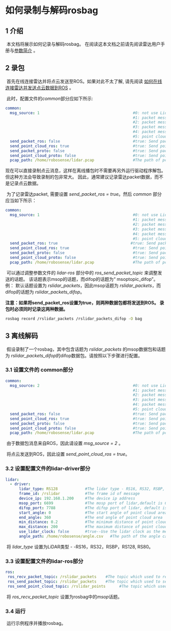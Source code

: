 # 如何录制与解码rosbag



## 1 介绍

​	本文档将展示如何记录与解码rosbag。 在阅读这本文档之前请先阅读雷达用户手册与[参数简介](../intro/parameter_intro.md) 。



## 2 录包

​	首先在线连接雷达并将点云发送至ROS。如果对此不太了解, 请先阅读 [如何在线连接雷达并发送点云数据到ROS](how_to_online_send_point_cloud_ros_cn.md) 。

​    此时，配置文件的*common*部分应如下所示:

```yaml
common:
  msg_source: 1                                         #0: not use Lidar
                                                        #1: packet message comes from online Lidar
                                                        #2: packet message comes from ROS or ROS2
                                                        #3: packet message comes from Pcap bag
                                                        #4: packet message comes from Protobuf-UDP
                                                        #5: point cloud comes from Protobuf-UDP
  send_packet_ros: false                                #true: Send packet through ROS or ROS2(Used to record packet)
  send_point_cloud_ros: true                            #true: Send point cloud through ROS or ROS2
  send_packet_proto: false                              #true: Send packet through Protobuf-UDP
  send_point_cloud_proto: false                         #true: Send point cloud through Protobuf-UDP
  pcap_path: /home/robosense/lidar.pcap                 #The path of pcap file
```

​	现在可以直接录制点云消息，这样在离线播包时不需要再另外运行驱动程序解包。但这种方法会导致录制的包非常大。 因此，通常建议记录雷达packet数据，而不是记录点云数据。

​	为了记录雷达packet, 需要设置 *send_packet_ros = true*。然后 *common* 部分应当如下所示： 

```yaml
common:
  msg_source: 1                                         #0: not use Lidar
                                                        #1: packet message comes from online Lidar
                                                        #2: packet message comes from ROS or ROS2
                                                        #3: packet message comes from Pcap bag
                                                        #4: packet message comes from Protobuf-UDP
                                                        #5: point cloud comes from Protobuf-UDP
  send_packet_ros: true                                #true: Send packet through ROS or ROS2(Used to record packet)
  send_point_cloud_ros: true                            #true: Send point cloud through ROS or ROS2
  send_packet_proto: false                              #true: Send packet through Protobuf-UDP
  send_point_cloud_proto: false                         #true: Send point cloud through Protobuf-UDP
  pcap_path: /home/robosense/lidar.pcap                 #The path of pcap file
```

​	可以通过调整参数文件的 *lidar-ros* 部分中的 *ros_send_packet_topic* 来调整发送的话题。 该话题表示msop的话题，而difop的话题为“ msoptopic_difop”。 例： 默认话题设置为 *rslidar_packets*，因此msop话题为 *rslidar_packets*，而difop的话题为 *rslidar_packets_difop*。

**注意：如果将send_packet_ros设置为true，则两种数据包都将发送到ROS。 录包时必须同时记录这两种数据。**

```sh
rosbag record /rslidar_packets /rslidar_packets_difop -O bag
```



## 3 离线解码

​	假设录制了一个rosbag，其中包含话题为 *rslidar_packets* 的msop数据包和话题为 *rslidar_packets_difop*的difop数据包。请按照以下步骤进行配置。	

### 3.1 设置文件的 common部分

```yaml
common:
  msg_source: 2                                         #0: not use Lidar
                                                        #1: packet message comes from online Lidar
                                                        #2: packet message comes from ROS or ROS2
                                                        #3: packet message comes from Pcap bag
                                                        #4: packet message comes from Protobuf-UDP
                                                        #5: point cloud comes from Protobuf-UDP
  send_packet_ros: false                                #true: Send packet through ROS or ROS2(Used to record packet)
  send_point_cloud_ros: true                            #true: Send point cloud through ROS or ROS2
  send_packet_proto: false                              #true: Send packet through Protobuf-UDP
  send_point_cloud_proto: false                         #true: Send point cloud through Protobuf-UDP
  pcap_path: /home/robosense/lidar.pcap                 #The path of pcap file
```

​	由于数据包消息来自ROS，因此请设置 *msg_source = 2* 。

​	将点云发送到ROS，因此设置 *send_point_cloud_ros = true*。



### 3.2 设置配置文件的lidar-driver部分

```yaml
lidar:
  - driver:
      lidar_type: RS128            #The lidar type - RS16, RS32, RSBP, RS128, RS80
      frame_id: /rslidar           #The frame id of message
      device_ip: 192.168.1.200     #The device ip address
      msop_port: 6699              #The mosp port of lidar,default is 6699
      difop_port: 7788             #The difop port of lidar, default is 7788
      start_angle: 0               #The start angle of point cloud area
      end_angle: 360               #The end angle of point cloud area
      min_distance: 0.2            #The minimum distance of point cloud area
      max_distance: 200            #The maximum distance of point cloud area
      use_lidar_clock: false       #true--Use the lidar clock as the message timestamp;false-- Use the system clock as the time stamp  
      angle_path: /home/robosense/angle.csv   #The path of the angle calibration file. For latest version lidars, there is no need to use this file.
```

​	将 *lidar_type* 设置为LiDAR类型 - -RS16，RS32，RSBP，RS128, RS80。



### 3.3 设置配置文件的lidar-ros部分

```yaml
ros:
 ros_recv_packet_topic: /rslidar_packets    #The topic which used to reveice lidar packets from ROS
 ros_send_packet_topic: /rslidar_packets    #The topic which used to send lidar packets through ROS
 ros_send_point_cloud_topic: /rslidar_points      #The topic which used to send point cloud through ROS
```

​	将 *ros_recv_packet_topic* 设置为rosbag中的*msop*话题。



### 3.4 运行

​	运行示例程序并播放rosbag。



 